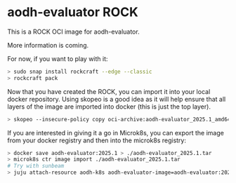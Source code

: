 # aodh-evaluator ROCK

This is a ROCK OCI image for aodh-evaluator.

More information is coming.

For now, if you want to play with it:

```bash
> sudo snap install rockcraft --edge --classic
> rockcraft pack
```

Now that you have created the ROCK, you can import it into
your local docker repository. Using skopeo is a good idea as
it will help ensure that all layers of the image are imported
into docker (this is just the top layer).

```bash
> skopeo --insecure-policy copy oci-archive:aodh-evaluator_2025.1_amd64.rock docker-daemon:aodh-evaluator:2025.1
```

If you are interested in giving it a go in Microk8s, you can
export the image from your docker registry and then into the
microk8s registry:

```bash
> docker save aodh-evaluator:2025.1 > ./aodh-evaluator_2025.1.tar
> microk8s ctr image import ./aodh-evaluator_2025.1.tar
# Try with sunbeam
> juju attach-resource aodh-k8s aodh-evaluator-image=aodh-evaluator:2025.1
```
